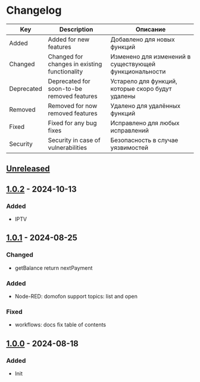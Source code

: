 # Changelog

| Key           | Description                                   | Описание
|---            |---                                            |---
| Added         | Added for new features                        | Добавлено для новых функций
| Changed       | Changed for changes in existing functionality | Изменено для изменений в существующей функциональности
| Deprecated    | Deprecated for soon-to-be removed features    | Устарело для функций, которые скоро будут удалены
| Removed       | Removed for now removed features              | Удалено для удалённых функций
| Fixed         | Fixed for any bug fixes                       | Исправлено для любых исправлений
| Security      | Security in case of vulnerabilities           | Безопасность в случае уязвимостей


## [Unreleased](../../../compare/1.0.2...HEAD)

## [1.0.2](../../../releases/tag/1.0.1) - 2024-10-13
### Added
- IPTV

## [1.0.1](../../../releases/tag/1.0.1) - 2024-08-25
### Changed
- getBalance return nextPayment
### Added
- Node-RED: domofon support topics: list and open
### Fixed
- workflows: docs fix table of contents

## [1.0.0](../../../releases/tag/1.0.0) - 2024-08-18
### Added
- Init
